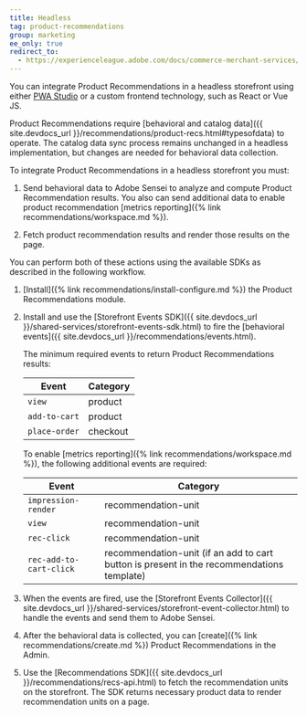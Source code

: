 ```yaml
---
title: Headless
tag: product-recommendations
group: marketing
ee_only: true
redirect_to:
  - https://experienceleague.adobe.com/docs/commerce-merchant-services/product-recommendations/getting-started/headless.html
---
```


You can integrate Product Recommendations in a headless storefront using either [PWA Studio](https://developer.adobe.com/commerce/pwa-studio/) or a custom frontend technology, such as React or Vue JS.

Product Recommendations require [behavioral and catalog data]({{ site.devdocs_url }}/recommendations/product-recs.html#typesofdata) to operate. The catalog data sync process remains unchanged in a headless implementation, but changes are needed for behavioral data collection.

To integrate Product Recommendations in a headless storefront you must:

1. Send behavioral data to Adobe Sensei to analyze and compute Product Recommendation results. You also can send additional data to enable product recommendation [metrics reporting]({% link recommendations/workspace.md %}).

1. Fetch product recommendation results and render those results on the page.

You can perform both of these actions using the available SDKs as described in the following workflow.

1. [Install]({% link recommendations/install-configure.md %}) the Product Recommendations module.

1. Install and use the [Storefront Events SDK]({{ site.devdocs_url }}/shared-services/storefront-events-sdk.html) to fire the [behavioral events]({{ site.devdocs_url }}/recommendations/events.html).

    The minimum required events to return Product Recommendations results:

    Event | Category
    --- | ---
    `view` | product
    `add-to-cart` | product
    `place-order` | checkout

    To enable [metrics reporting]({% link recommendations/workspace.md %}), the following additional events are required:

    Event | Category
    --- | ---
    `impression-render` | recommendation-unit
    `view` | recommendation-unit
    `rec-click` | recommendation-unit
    `rec-add-to-cart-click` | recommendation-unit (if an add to cart button is present in the recommendations template)

1. When the events are fired, use the [Storefront Events Collector]({{ site.devdocs_url }}/shared-services/storefront-event-collector.html) to handle the events and send them to Adobe Sensei.

1. After the behavioral data is collected, you can [create]({% link recommendations/create.md %}) Product Recommendations in the Admin.

1. Use the [Recommendations SDK]({{ site.devdocs_url }}/recommendations/recs-api.html) to fetch the recommendation units on the storefront. The SDK returns necessary product data to render recommendation units on a page.
